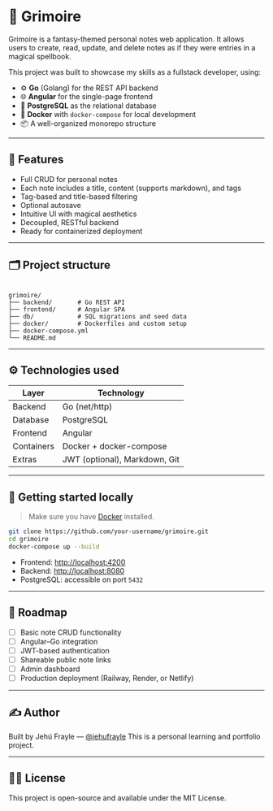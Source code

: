 # 📓 Grimoire

Grimoire is a fantasy-themed personal notes web application. It allows users to create, read, update, and delete notes as if they were entries in a magical spellbook.

This project was built to showcase my skills as a fullstack developer, using:

- ⚙️ **Go** (Golang) for the REST API backend  
- 🌐 **Angular** for the single-page frontend  
- 🐘 **PostgreSQL** as the relational database  
- 🐳 **Docker** with `docker-compose` for local development  
- 📦 A well-organized monorepo structure

---

## 🔮 Features

- Full CRUD for personal notes
- Each note includes a title, content (supports markdown), and tags
- Tag-based and title-based filtering
- Optional autosave
- Intuitive UI with magical aesthetics
- Decoupled, RESTful backend
- Ready for containerized deployment

---

## 🗂️ Project structure

```

grimoire/
├── backend/       # Go REST API
├── frontend/      # Angular SPA
├── db/            # SQL migrations and seed data
├── docker/        # Dockerfiles and custom setup
├── docker-compose.yml
└── README.md

````

---

## ⚙️ Technologies used

| Layer        | Technology            |
|--------------|------------------------|
| Backend      | Go (net/http)          |
| Database     | PostgreSQL             |
| Frontend     | Angular                |
| Containers   | Docker + docker-compose |
| Extras       | JWT (optional), Markdown, Git |

---

## 🚀 Getting started locally

> Make sure you have [Docker](https://www.docker.com/) installed.

```bash
git clone https://github.com/your-username/grimoire.git
cd grimoire
docker-compose up --build
````

* Frontend: [http://localhost:4200](http://localhost:4200)
* Backend: [http://localhost:8080](http://localhost:8080)
* PostgreSQL: accessible on port `5432`

---

## 📐 Roadmap

* [ ] Basic note CRUD functionality
* [ ] Angular–Go integration
* [ ] JWT-based authentication
* [ ] Shareable public note links
* [ ] Admin dashboard
* [ ] Production deployment (Railway, Render, or Netlify)

---

## ✍️ Author

Built by Jehú Frayle — [@jehufrayle](https://github.com/JehuFrayle)
This is a personal learning and portfolio project.

---

## 🧙‍♂️ License

This project is open-source and available under the MIT License.